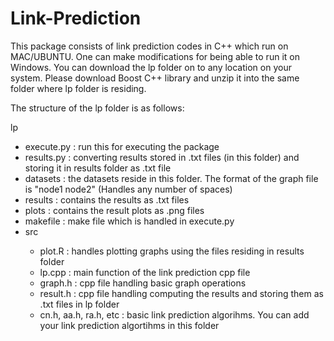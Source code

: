 # Link-Prediction

This package consists of link prediction codes in C++ which run on MAC/UBUNTU. One can make modifications for being able to run it on Windows. You can download the lp folder on to any location on your system. Please download Boost C++ library and unzip it into the same folder where lp folder is residing. 


The structure of the lp folder is as follows:

lp  
<ul>
<li>execute.py : run this for executing the package</li>
<li>results.py : converting results stored in .txt files (in this folder) and storing it in results folder as .txt file </li>
<li>datasets : the datasets reside in this folder. The format of the graph file is "node1 node2" (Handles any number of spaces) </li>
<li>results : contains the results as .txt files </li>
<li>plots : contains the result plots as .png files</li>
<li>makefile : make file which is handled in execute.py </li>
<li>src</li>
<ul>
<li>plot.R : handles plotting graphs using the files residing in results folder</li>
<li>lp.cpp : main function of the link prediction cpp file</li>
<li>graph.h : cpp  file handling basic graph operations</li>
<li>result.h : cpp file handling computing the results and storing them as .txt files in lp folder</li>
<li>cn.h, aa.h, ra.h, etc : basic link prediction algorihms. You can add your link prediction algortihms in this folder</li>
</ul>
</ul>



